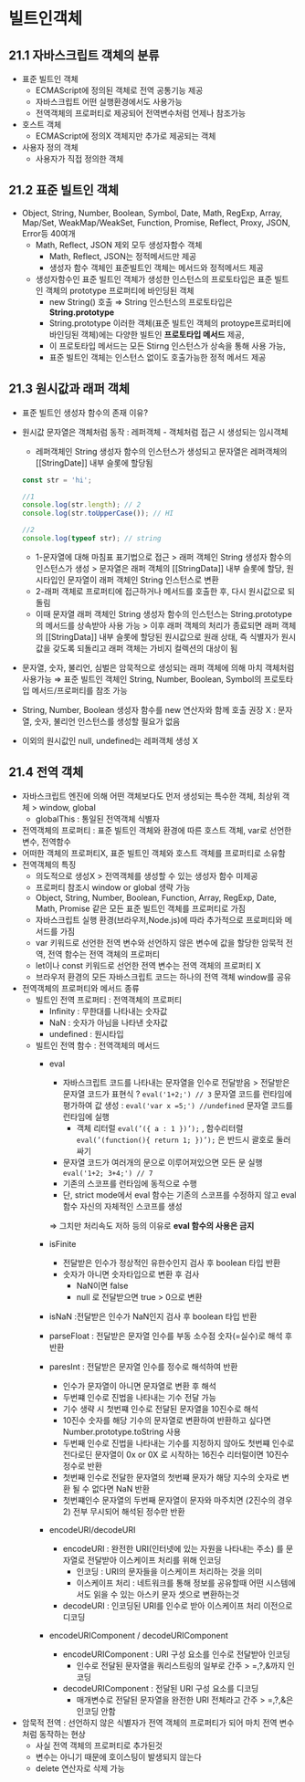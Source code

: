 # 빌트인객체

## 21.1 자바스크립트 객체의 분류

- 표준 빌트인 객체
    - ECMAScript에 정의된 객체로 전역 공통기능 제공
    - 자바스크립트 어떤 실행환경에서도 사용가능
    - 전역객체의 프로퍼티로 제공되어 전역변수처럼 언제나 참조가능
- 호스트 객체
    - ECMAScript에 정의X 객체지만 추가로 제공되는 객체
- 사용자 정의 객체
    - 사용자가 직접 정의한 객체

## 21.2 표준 빌트인 객체

- Object, String, Number, Boolean, Symbol, Date, Math, RegExp, Array, Map/Set, WeakMap/WeakSet, Function, Promise, Reflect, Proxy, JSON, Error등 40여개
    - Math, Reflect, JSON 제외 모두 생성자함수 객체
        - Math, Reflect, JSON는 정적메서드만 제공
        - 생성자 함수 객체인 표준빌트인 객체는 메서드와 정적메서드 제공
    - 생성자함수인 표준 빌트인 객체가 생성한 인스턴스의 프로토타입은 표준 빌트인 객체의 prototype 프로퍼티에 바인딩된 객체
        - new String() 호출 ⇒ String 인스턴스의 프로토타입은 **String.prototype**
        - String.prototype 이러한 객체(표준 빌트인 객체의 protoype프로퍼티에 바인딩된 객체)에는 다양한 빌트인 **프로토타입 메서드** 제공,
        - 이 프로토타입 메서드는 모든 Stirng  인스턴스가 상속을 통해 사용 가능,
        - 표준 빌트인 객체는 인스턴스 없이도 호출가능한 정적 메서드 제공
    

## 21.3 원시값과 래퍼 객체

- 표준 빌트인 생성자 함수의 존재 이유?
- 원시값 문자열은 객체처럼 동작 : 레퍼객체 - 객체처럼 접근 시 생성되는 임시객체
    - 레퍼객체인 String 생성자 함수의 인스턴스가 생성되고 문자열은 레퍼객체의 [[StringDate]] 내부 슬롯에 할당됨
    
    ```jsx
    const str = 'hi';
    
    //1
    console.log(str.length); // 2
    console.log(str.toUpperCase()); // HI
    
    //2
    console.log(typeof str); // string
    ```
    
    - 1-문자열에 대해 마침표 표기법으로 접근 > 래퍼 객체인 String 생성자 함수의 인스턴스가 생성 >  문자열은 래퍼 객체의 [[StringData]] 내부 슬롯에 할당, 원시타입인 문자열이 래퍼 객체인 String 인스턴스로 변환
    - 2-래퍼 객체로 프로퍼티에 접근하거나 메서드를 호출한 후, 다시 원시값으로 되돌림
    - 이때 문자열 래퍼 객체인 String 생성자 함수의 인스턴스는 String.prototype의 메서드를 상속받아 사용 가능 > 이후 래퍼 객체의 처리가 종료되면 래퍼 객체의 [[StringData]] 내부 슬롯에 할당된 원시값으로 원래 상태, 즉 식별자가 원시값을 갖도록 되돌리고 래퍼 객체는 가비지 컬렉션의 대상이 됨
- 문자열, 숫자, 불리언, 심벌은 암묵적으로 생성되는 래퍼 객체에 의해 마치 객체처럼 사용가능 ⇒ 표준 빌트인 객체인 String, Number, Boolean, Symbol의 프로토타입 메서드/프로퍼티를 참조 가능
- String, Number, Boolean 생성자 함수를 new 연산자와 함께 호출 권장 X :  문자열, 숫자, 불리언 인스턴스를 생성할 필요가 없음
- 이외의 원시값인 null, undefined는 레퍼객체 생성 X

## 21.4 전역 객체

- 자바스크립트 엔진에 의해 어떤 객체보다도 먼저 생성되는 특수한 객체, 최상위 객체 > window, global
    - globalThis : 통일된 전역객체 식별자
- 전역객체의 프로퍼티 : 표준 빌트인 객체와 환경에 따른 호스트 객체, var로 선언한 변수, 전역함수
- 어떠한 객체의 프로퍼티X, 표준 빌트인 객체와 호스트 객체를 프로퍼티로 소유함
- 전역객체의 특징
    - 의도적으로 생성X > 전역객체를 생성할 수 있는 생성자 함수 미제공
    - 프로퍼티 참조시 window or global 생략 가능
    - Object, String, Number, Boolean, Function, Array, RegExp, Date, Math, Promise 같은 모든 표준 빌트인 객체를 프로퍼티로 가짐
    - 자바스크립트 실행 환경(브라우저,Node.js)에 따라 추가적으로 프로퍼티와 메서드를 가짐
    - var 키워드로 선언한 전역 변수와 선언하지 않은 변수에 값을 할당한 암묵적 전역, 전역 함수는 전역 객체의 프로퍼티
    - let이나 const 키워드로 선언한 전역 변수는 전역 객체의 프로퍼티 X
    - 브라우저 환경의 모든 자바스크립트 코드는 하나의 전역 객체 window를 공유
- 전역객체의 프로퍼티와 메서드 종류
    - 빌트인 전역 프로퍼티 : 전역객체의 프로퍼티
        - Infinity : 무한대를 나타내는 숫자값
        - NaN : 숫자가 아님을 나타낸 숫자값
        - undefined : 원시타입
    - 빌트인 전역 함수 : 전역객체의 메서드
        - eval
            - 자바스크립트 코드를 나타내는 문자열을 인수로 전달받음 > 전달받은 문자열 코드가 표현식 ? `eval('1+2;') // 3` 문자열 코드를 런타임에 평가하여 값 생성  : `eval('var x =5;') //undefined`  문자열 코드를 런타임에 실행
                - 객체 리터럴 `eval(’({ a : 1 })’);` ,  함수리터럴`eval(’(function(){ return 1; })’);` 은 반드시 괄호로 둘러싸기
            - 문자열 코드가 여러개의 문으로 이루어져있으면 모든 문 실행 `eval('1+2; 3+4;') // 7`
            - 기존의 스코프를 런타임에 동적으로 수행
            - 단, strict mode에서 eval 함수는 기존의 스코프를 수정하지 않고 eval 함수 자신의 자체적인 스코프를 생성 </br>
            
            ⇒ 그치만 처리속도 저하 등의 이유로 **eval 함수의 사용은 금지**
            
        - isFinite
            - 전달받은 인수가 정상적인 유한수인지 검사 후  boolean 타입 반환
            - 숫자가 아니면 숫자타입으로 변환 후 검사
                - NaN이면 false
                - null 로 전달받으면 true > 0으로 변환
        - isNaN :전달받은 인수가 NaN인지 검사 후 boolean 타입 반환
        - parseFloat : 전달받은 문자열 인수를 부동 소수점 숫자(=실수)로 해석 후 반환
        - paresInt : 전달받은 문자열 인수를 정수로 해석하여 반환
            - 인수가 문자열이 아니면 문자열로 변환 후 해석
            - 두번쨰 인수로 진법을 나타내는 기수 전달 가능
            - 기수 생략 시 첫번쨰 인수로 전달된 문자열을 10진수로 해석
            - 10진수 숫자를 해당 기수의 문자열로 변환하여 반환하고 싶다면 Number.prototype.toString 사용
            - 두번째 인수로 진법을 나타내는 기수를 지정하지 않아도 첫번쨰 인수로 전다로딘 문자열이 0x or 0X 로 시작하는 16진수 리터럴이면 10진수 정수로 반환
            - 첫번째 인수로 전달한 문자열의 첫번쨰 문자가 해당 지수의 숫자로 변환 될 수 없다면 NaN 반환
            - 첫번쨰인수 문자열의 두번째 문자열이 문자와 마주치면 (2진수의 경우 2) 전부 무시되어 해석된 정수만 반환
        - encodeURI/decodeURI
            - encodeURI : 완전한 URI(인터넷에 있는 자원을 나타내는 주소) 를 문자열로 전달받아 이스케이프 처리를 위해 인코딩
                - 인코딩 : URI의 문자들을 이스케이프 처리하는 것을 의미
                - 이스케이프 처리 : 네트워크를 통해 정보를 공유할때 어떤 시스템에서도 읽을 수 있는 아스키 문자 셋으로 변환하는것
            - decodeURI : 인코딩된 URI를 인수로 받아 이스케이프 처리 이전으로 디코딩
        - encodeURIComponent / decodeURIComponent
            - encodeURIComponent : URI 구성 요소를 인수로 전달받아 인코딩
                - 인수로 전달된 문자열을 쿼리스트링의 일부로 간주 > =,?,&까지 인코딩
            - decodeURIComponent : 전달된 URI 구성 요소를 디코딩
                - 매개변수로 전달된 문자열을 완전한 URI 전체라고 간주 > =,?,&은 인코딩 안함
- 암묵적 전역 : 선언하지 않은 식별자가 전역 객체의 프로퍼티가 되어 마치 전역 변수처럼 동작하는 현상
    - 사실 전역 객체의 프로퍼티로 추가된것
    - 변수는 아니기 때문에 호이스팅이 발생되지 않는다
    - delete 연산자로 삭제 가능
